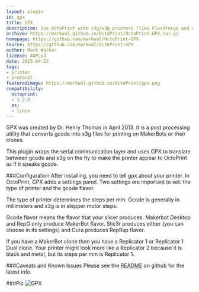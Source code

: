 ```yaml
---
layout: plugin
id: gpx
title: GPX
description: Use OctoPrint with s3g/x3g printers (like FlashForge and older MakerBot)
archive: https://markwal.github.io/OctoPrint/OctoPrint-GPX.tar.gz
homepage: https://github.com/markwal/OctoPrint-GPX
source: https://github.com/markwal/OctoPrint-GPX
author: Mark Walker
license: AGPLv3
date: 2015-04-23
tags:
- printer
- protocol
featuredimage: https://markwal.github.io/OctoPrint/gpx.png
compatibility:
  octoprint:
  - 1.2.0
  os:
  - linux
---
```


GPX was created by Dr. Henry Thomas in April 2013.  It is a post processing
utility that converts gcode into x3g files for printing on MakerBots or their
clones.

This plugin wraps the serial communication layer and uses GPX to translate between
gcode and x3g on the fly to make the printer appear to OctoPrint as if it speaks
gcode.

###Configuration
After installing, you need to tell gpx about your printer. In OctoPrint, GPX
adds a settings panel. Two settings are important to set: the type of
printer and the gcode flavor.

The type of printer determines the steps per mm. Gcode is generally in
millimeters and x3g is in stepper motor steps.

Gcode flavor means the flavor that your slicer produces. Makerbot Desktop and
RepG only produce MakerBot flavor. Slic3r produces either (you can choose in
its settings) and Cura produces RepRap flavor.

If you have a MakerBot clone then you have a Replicator 1 or Replicator 1 Dual
clone. Your printer might look more like a Replicator 2 because it is black and
metal, but its steps per mm is Replicator 1.

###Caveats and Known Issues
Please see the [README](https://github.com/markwal/OctoPrint-GPX/blob/master/README.md)
on github for the latest info.

###Pic
![GPX](https://markwal.github.io/OctoPrint/gpx.png)
